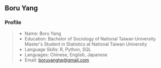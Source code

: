 ## Boru Yang

### Profile

> * Name: Boru Yang
> * Education: Bachelor of Sociology of National Taiwan University<br>Master's Student in Statistics at National Taiwan University
> * Language Skills: R, Python, SQL
> * Languages: Chinese, English, Japanese
> * Email: [boruyangtw@gmail.com](boruyangtw@gmail.com)
